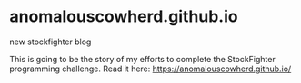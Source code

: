 # anomalouscowherd.github.io
new stockfighter blog

This is going to be the story of my efforts to complete the StockFighter programming challenge.
Read it here:
https://anomalouscowherd.github.io/

